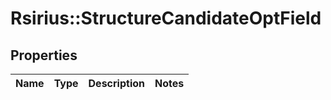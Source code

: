# Rsirius::StructureCandidateOptField



## Properties
Name | Type | Description | Notes
------------ | ------------- | ------------- | -------------


